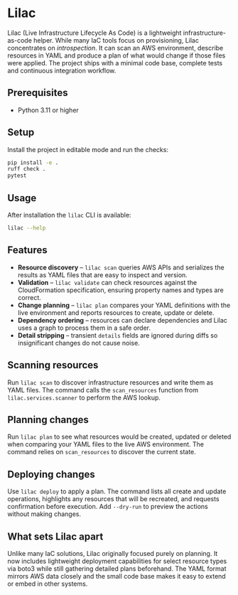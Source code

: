 # Lilac

Lilac (Live Infrastructure Lifecycle As Code) is a lightweight infrastructure-as-code helper. While many IaC tools
focus on provisioning, Lilac concentrates on *introspection*. It can scan an AWS
environment, describe resources in YAML and produce a plan of what would change
if those files were applied. The project ships with a minimal code base,
complete tests and continuous integration workflow.

## Prerequisites

- Python 3.11 or higher

## Setup

Install the project in editable mode and run the checks:

```bash
pip install -e .
ruff check .
pytest
```

## Usage

After installation the `lilac` CLI is available:

```bash
lilac --help
```

## Features

- **Resource discovery** – `lilac scan` queries AWS APIs and serializes the
  results as YAML files that are easy to inspect and version.
- **Validation** – `lilac validate` can check resources against the
  CloudFormation specification, ensuring property names and types are correct.
- **Change planning** – `lilac plan` compares your YAML definitions with the
  live environment and reports resources to create, update or delete.
- **Dependency ordering** – resources can declare dependencies and Lilac uses a
  graph to process them in a safe order.
- **Detail stripping** – transient `details` fields are ignored during diffs so
  insignificant changes do not cause noise.

## Scanning resources

Run `lilac scan` to discover infrastructure resources and write them as YAML
files. The command calls the `scan_resources` function from
`lilac.services.scanner` to perform the AWS lookup.

## Planning changes

Run `lilac plan` to see what resources would be created, updated or deleted when comparing your YAML files to the live AWS environment. The command relies on `scan_resources` to discover the current state.

## Deploying changes

Use `lilac deploy` to apply a plan. The command lists all create and update
operations, highlights any resources that will be recreated, and requests
confirmation before execution. Add `--dry-run` to preview the actions without
making changes.

## What sets Lilac apart

Unlike many IaC solutions, Lilac originally focused purely on planning.
It now includes lightweight deployment capabilities for select resource types
via boto3 while still gathering detailed plans beforehand. The YAML format
mirrors AWS data closely and the small code base makes it easy to extend or
embed in other systems.
